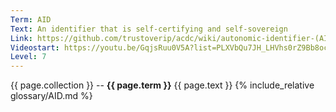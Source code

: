 ```yaml
---
Term: AID
Text: An identifier that is self-certifying and self-sovereign
Link: https://github.com/trustoverip/acdc/wiki/autonomic-identifier-(AID)
Videostart: https://youtu.be/GqjsRuu0V5A?list=PLXVbQu7JH_LHVhs0rZ9Bb8ocyKlPljkaG&t=17m50s
Level: 7
---
```


{{ page.collection }} -- **{{ page.term }}**
   {{ page.text }} 
{% include_relative glossary/AID.md %}
